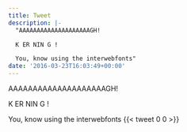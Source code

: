 ```yaml
---
title: Tweet
description: |-
  "AAAAAAAAAAAAAAAAAAAAGH!

  K ER NIN G !

  You, know using the interwebfonts"
date: '2016-03-23T16:03:49+00:00'
---
```

AAAAAAAAAAAAAAAAAAAAGH!

K ER NIN G !

You, know using the interwebfonts
      {{< tweet 0 0 >}}
    
